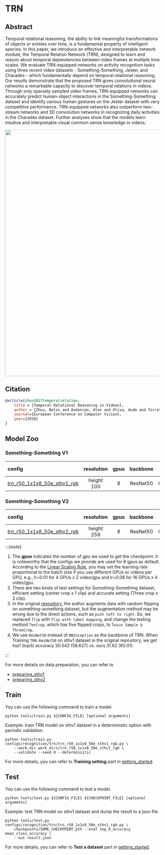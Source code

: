 # TRN

## Abstract

<!-- [ABSTRACT] -->

Temporal relational reasoning, the ability to link meaningful transformations of objects or entities over time, is a fundamental property of intelligent species. In this paper, we introduce an effective and interpretable network module, the Temporal Relation Network (TRN), designed to learn and reason about temporal dependencies between video frames at multiple time scales. We evaluate TRN-equipped networks on activity recognition tasks using three recent video datasets - Something-Something, Jester, and Charades - which fundamentally depend on temporal relational reasoning. Our results demonstrate that the proposed TRN gives convolutional neural networks a remarkable capacity to discover temporal relations in videos. Through only sparsely sampled video frames, TRN-equipped networks can accurately predict human-object interactions in the Something-Something dataset and identify various human gestures on the Jester dataset with very competitive performance. TRN-equipped networks also outperform two-stream networks and 3D convolution networks in recognizing daily activities in the Charades dataset. Further analyses show that the models learn intuitive and interpretable visual common sense knowledge in videos.

<!-- [IMAGE] -->
<div align=center>
<img src="https://user-images.githubusercontent.com/34324155/143018998-d2120c3d-a9a7-4e4c-90b1-1e5ff1fd5f06.png" width="800"/>
</div>

## Citation

<!-- [ALGORITHM] -->

```BibTeX
@article{zhou2017temporalrelation,
    title = {Temporal Relational Reasoning in Videos},
    author = {Zhou, Bolei and Andonian, Alex and Oliva, Aude and Torralba, Antonio},
    journal={European Conference on Computer Vision},
    year={2018}
}
```

## Model Zoo

### Something-Something V1

|config | resolution | gpus | backbone| pretrain | top1 acc (efficient/accurate)| top5 acc (efficient/accurate)| gpu_mem(M)  | ckpt | log| json|
|:--|:--:|:--:|:--:|:--:|:--:|:--:|:--:|:--:|:--:|:--:|
|[trn_r50_1x1x8_50e_sthv1_rgb](/configs/recognition/trn/trn_r50_1x1x8_50e_sthv1_rgb.py) | height 100 | 8 | ResNet50 | ImageNet | 31.62 / 33.88 |60.01 / 62.12| 11010 | [ckpt](https://download.openmmlab.com/mmaction/recognition/trn/trn_r50_1x1x8_50e_sthv1_rgb/trn_r50_1x1x8_50e_sthv1_rgb_20210401-163704a8.pth) | [log](https://download.openmmlab.com/mmaction/recognition/trn/trn_r50_1x1x8_50e_sthv1_rgb/20210326_103948.log)| [json](https://download.openmmlab.com/mmaction/recognition/trn/trn_r50_1x1x8_50e_sthv1_rgb/20210326_103948.log.json)|

### Something-Something V2

|config | resolution | gpus | backbone| pretrain | top1 acc (efficient/accurate)| top5 acc (efficient/accurate)| gpu_mem(M)  | ckpt | log| json|
|:--|:--:|:--:|:--:|:--:|:--:|:--:|:--:|:--:|:--:|:--:|
|[trn_r50_1x1x8_50e_sthv2_rgb](/configs/recognition/trn/trn_r50_1x1x8_50e_sthv2_rgb.py) | height 256 | 8 | ResNet50 | ImageNet | 48.39 / 51.28 |76.58 / 78.65 | 11010 | [ckpt](https://download.openmmlab.com/mmaction/recognition/trn/trn_r50_1x1x8_50e_sthv2_rgb/trn_r50_1x1x8_50e_sthv2_rgb_20210816-7abbc4c1.pth) | [log](https://download.openmmlab.com/mmaction/recognition/trn/trn_r50_1x1x8_50e_sthv2_rgb/20210816_221356.log)| [json](https://download.openmmlab.com/mmaction/recognition/trn/trn_r50_1x1x8_50e_sthv2_rgb/20210816_221356.log.json)|

:::{note}

1. The **gpus** indicates the number of gpu we used to get the checkpoint. It is noteworthy that the configs we provide are used for 8 gpus as default.
   According to the [Linear Scaling Rule](https://arxiv.org/abs/1706.02677), you may set the learning rate proportional to the batch size if you use different GPUs or videos per GPU,
   e.g., lr=0.01 for 4 GPUs x 2 video/gpu and lr=0.08 for 16 GPUs x 4 video/gpu.
2. There are two kinds of test settings for Something-Something dataset, efficient setting (center crop x 1 clip) and accurate setting (Three crop x 2 clip).
3. In the original [repository](https://github.com/zhoubolei/TRN-pytorch), the author augments data with random flipping on something-something dataset, but the augmentation method may be wrong due to the direct actions, such as `push left to right`. So, we replaced `flip` with `flip with label mapping`, and change the testing method `TenCrop`, which has five flipped crops, to `Twice Sample & ThreeCrop`.
4. We use `ResNet50` instead of `BNInception` as the backbone of TRN. When Training `TRN-ResNet50` on sthv1 dataset in the original repository, we get top1 (top5) accuracy 30.542 (58.627) vs. ours 31.62 (60.01).

:::

For more details on data preparation, you can refer to

- [preparing_sthv1](/tools/data/sthv1/README.md)
- [preparing_sthv2](/tools/data/sthv2/README.md)

## Train

You can use the following command to train a model.

```shell
python tools/train.py ${CONFIG_FILE} [optional arguments]
```

Example: train TRN model on sthv1 dataset in a deterministic option with periodic validation.

```shell
python tools/train.py configs/recognition/trn/trn_r50_1x1x8_50e_sthv1_rgb.py \
    --work-dir work_dirs/trn_r50_1x1x8_50e_sthv1_rgb \
    --validate --seed 0 --deterministic
```

For more details, you can refer to **Training setting** part in [getting_started](/docs/en/getting_started.md#training-setting).

## Test

You can use the following command to test a model.

```shell
python tools/test.py ${CONFIG_FILE} ${CHECKPOINT_FILE} [optional arguments]
```

Example: test TRN model on sthv1 dataset and dump the result to a json file.

```shell
python tools/test.py configs/recognition/trn/trn_r50_1x1x8_50e_sthv1_rgb.py \
    checkpoints/SOME_CHECKPOINT.pth --eval top_k_accuracy mean_class_accuracy \
    --out result.json
```

For more details, you can refer to **Test a dataset** part in [getting_started](/docs/en/getting_started.md#test-a-dataset).
